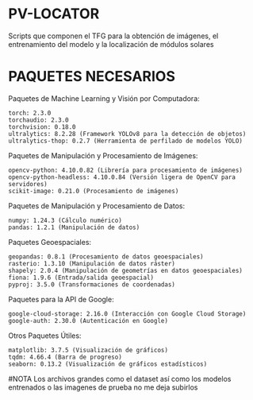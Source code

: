 # PV-LOCATOR
  Scripts que componen el TFG para la obtención de imágenes, el entrenamiento del modelo y la localización de módulos solares

# PAQUETES NECESARIOS
  Paquetes de Machine Learning y Visión por Computadora:
  
    torch: 2.3.0
    torchaudio: 2.3.0
    torchvision: 0.18.0
    ultralytics: 8.2.28 (Framework YOLOv8 para la detección de objetos)
    ultralytics-thop: 0.2.7 (Herramienta de perfilado de modelos YOLO)
  Paquetes de Manipulación y Procesamiento de Imágenes:
  
    opencv-python: 4.10.0.82 (Librería para procesamiento de imágenes)
    opencv-python-headless: 4.10.0.84 (Versión ligera de OpenCV para servidores)
    scikit-image: 0.21.0 (Procesamiento de imágenes)
  Paquetes de Manipulación y Procesamiento de Datos:
  
    numpy: 1.24.3 (Cálculo numérico)
    pandas: 1.2.1 (Manipulación de datos)
  Paquetes Geoespaciales:
  
    geopandas: 0.8.1 (Procesamiento de datos geoespaciales)
    rasterio: 1.3.10 (Manipulación de datos ráster)
    shapely: 2.0.4 (Manipulación de geometrías en datos geoespaciales)
    fiona: 1.9.6 (Entrada/salida geoespacial)
    pyproj: 3.5.0 (Transformaciones de coordenadas)
  Paquetes para la API de Google:
  
    google-cloud-storage: 2.16.0 (Interacción con Google Cloud Storage)
    google-auth: 2.30.0 (Autenticación en Google)
  Otros Paquetes Útiles:
  
    matplotlib: 3.7.5 (Visualización de gráficos)
    tqdm: 4.66.4 (Barra de progreso)
    seaborn: 0.13.2 (Visualización de gráficos estadísticos)

  #NOTA 
  Los archivos grandes como el dataset así como los modelos entrenados o las imagenes de prueba no me deja subirlos
